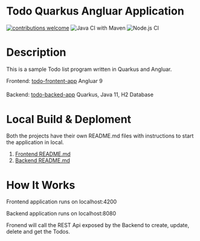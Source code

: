 # Todo Quarkus Angluar Application
 [![contributions welcome](https://img.shields.io/badge/contributions-welcome-brightgreen.svg?style=flat)](https://github.com/ashusharmatech/todo-quarkus-angular/issues)
![Java CI with Maven](https://github.com/ashusharmatech/todo-quarkus-angular/workflows/Java%20CI%20with%20Maven/badge.svg) 
![Node.js CI](https://github.com/ashusharmatech/todo-quarkus-angular/workflows/Node.js%20CI/badge.svg)



# Description

This is a sample Todo list program written in Quarkus and Angluar. 

Frontend: [todo-frontent-app](/todo-frontent-app) Angluar 9

#### <i class="icon-folder-open"></i>
Backend: [todo-backed-app](/todo-backed-app) Quarkus, Java 11,  H2 Database

# Local Build & Deploment

Both the projects have their own  README.md files with instructions to start the application in local.

1. [Frontend README.md](/todo-frontent-app/README.md)
2. [Backend README.md](/todo-backend-app/README.md)



# How It Works

Frontend application runs on localhost:4200 

Backend application runs on localhost:8080

Fronend will call the REST Api exposed by the Backend to create, update, delete and get the Todos.


